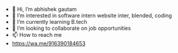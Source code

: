 - 👋 Hi, I’m abhishek gautam 
- 👀 I’m interested in software intern 
website inter, blended, coding 
- 🌱 I’m currently learning B.tech
- 💞️ I’m looking to collaborate on job opportunities 
- 📫 How to reach me 
- https://wa.me/916390184653

<!---
abhi143sayma/abhi143sayma is a ✨ special ✨ repository because its `README.md` (this file) appears on your GitHub profile.
You can click the Preview link to take a look at your changes.
--->
